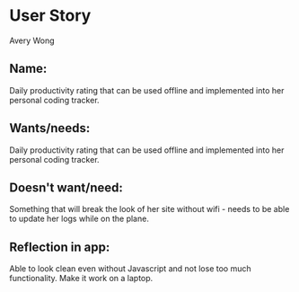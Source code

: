 # User Story

Avery Wong

## Name:

Daily productivity rating that can be used offline and implemented into her personal coding tracker.

## Wants/needs:

Daily productivity rating that can be used offline and implemented into her personal coding tracker.

## Doesn't want/need:

Something that will break the look of her site without wifi - needs to be able to update her logs while on the plane.

## Reflection in app:

Able to look clean even without Javascript and not lose too much functionality. Make it work on a laptop.
